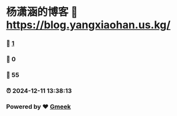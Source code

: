 # 杨潇涵的博客 :link: https://blog.yangxiaohan.us.kg/ 
### :page_facing_up: [1](https://blog.yangxiaohan.us.kg//tag.html) 
### :speech_balloon: 0 
### :hibiscus: 55 
### :alarm_clock: 2024-12-11 13:38:13 
### Powered by :heart: [Gmeek](https://github.com/Meekdai/Gmeek)
